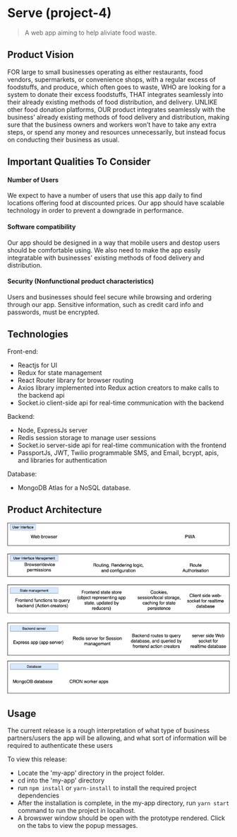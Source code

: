 # Serve (project-4)
> A web app aiming to help aliviate food waste.

## Product Vision
FOR large to small businesses operating as either restaurants, food vendors, supermarkets, or convenience shops, with a regular excess of foodstuffs, and produce, which often goes to waste, WHO are looking for a system to donate their excess foodstuffs, THAT integrates seamlessly into their already existing methods of food distribution, and delivery. UNLIKE other food donation platforms, OUR product integrates seamlessly with the business’ already existing methods of food delivery and distribution, making sure that the business owners and workers won’t have to take any extra steps, or spend any money and resources unnecessarily, but instead focus on conducting their business as usual.

## Important Qualities To Consider
#### Number of Users
We expect to have a number of users that use this app daily to find locations offering food at discounted prices. Our app should have scalable technology in order to prevent a downgrade in performance.
#### Software compatibility
Our app should be designed in a way that mobile users and destop users should be comfortable using. We also need to make the app easily integratable with businesses' existing methods of food delivery and distribution.
#### Security (Nonfunctional product characteristics)
Users and businesses should feel secure while browsing and ordering through our app. Sensitive information, such as credit card info and passwords, must be encrypted.

## Technologies
Front-end: 
- Reactjs for UI
- Redux for state management
- React Router library for browser routing
- Axios library implemented into Redux action creators to make calls to the backend api
- Socket.io client-side api for real-time communication with the backend

Backend:
- Node, ExpressJs server
- Redis session storage to manage user sessions
- Socket.io server-side api for real-time communication with the frontend
- PassportJs, JWT, Twilio programmable SMS, and Email, bcrypt, apis, and libraries for authentication

Database: 
- MongoDB Atlas for a NoSQL database.

## Product Architecture
<img src="https://github.com/CSCI-40500-77100-Spring-2021/project-4/blob/master/readme-images/Holistic%20Architectural%20Model%20of%20Serve.png" width="600px">

## Usage
The current release is a rough interpretation of what type of business partners/users the app will be allowing, and what sort of information will be required to authenticate these users

To view this release:
* Locate the 'my-app' directory in the project folder.
* cd into the 'my-app' directory
* run `npm install` or `yarn-install` to install the required project dependencies
* After the installation is complete, in the my-app directory, run `yarn start` command to run the project in localhost.
* A browswer window should be open with the prototype rendered. Click on the tabs to view the popup messages.

